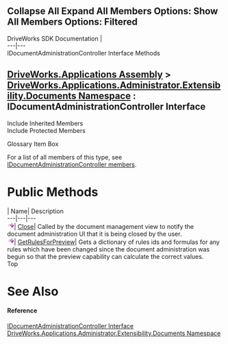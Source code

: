 Collapse All Expand All Members Options: Show All  Members Options: Filtered   
---  
DriveWorks SDK Documentation  |   
---|---  
IDocumentAdministrationController Interface Methods   
  
[DriveWorks.Applications Assembly](topic13.md) > [DriveWorks.Applications.Administrator.Extensibility.Documents Namespace](topic1507.md) : IDocumentAdministrationController Interface  
---  
  
Include Inherited Members    
Include Protected Members    


Glossary Item Box

For a list of all members of this type, see [IDocumentAdministrationController members](topic1510.md).

# Public Methods

| Name| Description  
---|---|---  
![ Method](dotnetimages/Method.gif)| [Close](topic1514.md)| Called by the document management view to notify the document administration UI that it is being closed by the user.   
![ Method](dotnetimages/Method.gif)| [GetRulesForPreview](topic1515.md)| Gets a dictionary of rules ids and formulas for any rules which have been changed since the document administration was begun so that the preview capability can calculate the correct values.   
Top

# See Also

#### Reference

[IDocumentAdministrationController Interface](topic1509.md)   
[DriveWorks.Applications.Administrator.Extensibility.Documents Namespace](topic1507.md)


